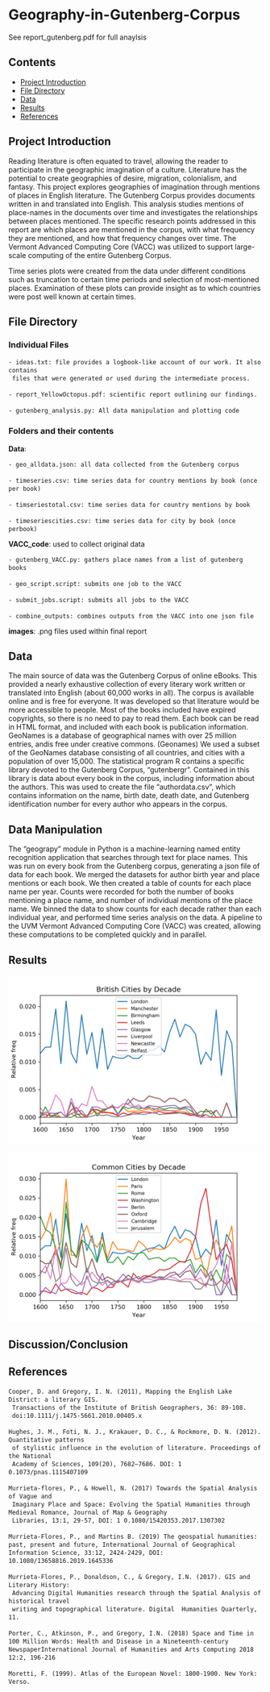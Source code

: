 # Geography-in-Gutenberg-Corpus

See report_gutenberg.pdf for full anaylsis

## Contents

- [Project Introduction](#project-introduction)
- [File Directory](#file-directory)
- [Data](#data)
- [Results](#results)
- [References](#references)
## Project Introduction

Reading literature is often equated to travel, allowing the reader to participate in the
geographic imagination of a culture. Literature has the potential to create geographies of desire, migration, colonialism, and fantasy. This project explores geographies of imagination through mentions of places in English literature. The Gutenberg Corpus provides documents written in and translated into English. This analysis studies mentions of place-names in the documents over time and investigates the relationships between places mentioned. The specific research points addressed in this report are which places are mentioned in the corpus, with what frequency they are mentioned, and how that frequency changes over time. The Vermont Advanced Computing Core (VACC) was utilized to support large-scale computing of the entire Gutenberg Corpus.

Time series plots were created from the data under different conditions such as truncation to certain time periods and selection of most-mentioned places. Examination of these plots can provide insight as to which countries were post well known at certain times.

## File Directory
### **Individual Files**

    - ideas.txt: file provides a logbook-like account of our work. It also contains 
     files that were generated or used during the intermediate process.

    - report_YellowOctopus.pdf: scientific report outlining our findings. 

    - gutenberg_analysis.py: All data manipulation and plotting code

### **Folders and their contents**
 
**Data**: 

    - geo_alldata.json: all data collected from the Gutenberg corpus 

    - timeseries.csv: time series data for country mentions by book (once per book)

    - timseriestotal.csv: time series data for country mentions by book 

    - timeseriescities.csv: time series data for city by book (once perbook)

**VACC_code**:   used to collect original data

    - gutenberg_VACC.py: gathers place names from a list of gutenberg books
 
    - geo_script.script: submits one job to the VACC

    - submit_jobs.script: submits all jobs to the VACC

    - combine_outputs: combines outputs from the VACC into one json file
    
**images**: .png files used within final report

## Data
The main source of data was the Gutenberg Corpus of online eBooks. This provided a nearly exhaustive collection of every literary work written or translated into English (about 60,000 works in all). The corpus is available online and is free for everyone. It was developed so that literature would be more accessible to people. Most of the books included have expired copyrights, so there is no need to pay to read them. Each book can be read in HTML format, and included with each book is publication information.
GeoNames is a database of geographical names with over 25 million entries, andis free under creative commons. (Geonames) We used a subset of the GeoNames database
consisting of all countries, and cities with a population of over 15,000.
The statistical program R contains a specific library devoted to the Gutenberg Corpus, “gutenbergr”. Contained in this library is data about every book in the corpus, including information about the authors. This was used to create the file “authordata.csv”, which contains information on the name, birth date, death date, and Gutenberg identification number for every author who appears in the corpus.

## Data Manipulation
The “geograpy” module in Python is a machine-learning named entity recognition application that searches through text for place names. This was run on every book from the Gutenberg corpus, generating a json file of data for each book. We merged the datasets for author birth year and place mentions or each book. We then created a table of counts for each place name per year. Counts were recorded for both the
number of books mentioning a place name, and number of individual mentions of the place name. We binned the data to show counts for each decade rather than each individual year, and performed time series analysis on the data.
A pipeline to the UVM Vermont Advanced Computing Core (VACC) was created, allowing these computations to be completed quickly and in parallel.


## Results

![British Cities](https://github.com/jclark8345/Geography-in-Gutenberg-Corpus/blob/main/images/british_cities.png)

![Common Cities](https://github.com/jclark8345/Geography-in-Gutenberg-Corpus/blob/main/images/common_cities2.png)

## Discussion/Conclusion

## References

    Cooper, D. and Gregory, I. N. (2011), Mapping the English Lake District: a literary GIS. 
     Transactions of the Institute of British Geographers, 36: 89-108.
     doi:10.1111/j.1475-5661.2010.00405.x

    Hughes, J. M., Foti, N. J., Krakauer, D. C., & Rockmore, D. N. (2012). Quantitative patterns 
     of stylistic influence in the evolution of literature. Proceedings of the National
     Academy of Sciences, 109(20), 7682–7686. DOI: 1 0.1073/pnas.1115407109

    Murrieta-flores, P., & Howell, N. (2017) Towards the Spatial Analysis of Vague and
     Imaginary Place and Space: Evolving the Spatial Humanities through Medieval Romance, Journal of Map & Geography
     Libraries, 13:1, 29-57, DOI: 1 0.1080/15420353.2017.1307302

    Murrieta-Flores, P., and Martins B. (2019) The geospatial humanities: past, present and future, International Journal of Geographical            Information Science, 33:12, 2424-2429, DOI: 10.1080/13658816.2019.1645336

    Murrieta-Flores, P., Donaldson, C., & Gregory, I.N. (2017). GIS and Literary History:
     Advancing Digital Humanities research through the Spatial Analysis of historical travel 
     writing and topographical literature. Digital  Humanities Quarterly, 11.

    Porter, C., Atkinson, P., and Gregory, I.N. (2018) Space and Time in 100 Million Words: Health and Disease in a Nineteenth-century                NewspaperInternational Journal of Humanities and Arts Computing 2018 12:2, 196-216

    Moretti, F. (1999). Atlas of the European Novel: 1800-1900. New York: Verso.
